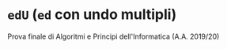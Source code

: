 # `edU` (`ed` con undo multipli)

Prova finale di Algoritmi e Principi dell'Informatica (A.A. 2019/20)
